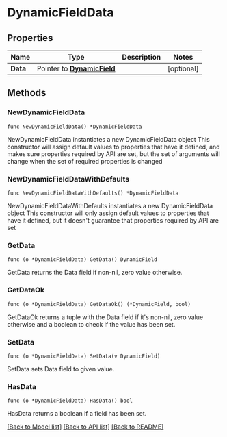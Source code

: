 # DynamicFieldData

## Properties

Name | Type | Description | Notes
------------ | ------------- | ------------- | -------------
**Data** | Pointer to [**DynamicField**](DynamicField.md) |  | [optional] 

## Methods

### NewDynamicFieldData

`func NewDynamicFieldData() *DynamicFieldData`

NewDynamicFieldData instantiates a new DynamicFieldData object
This constructor will assign default values to properties that have it defined,
and makes sure properties required by API are set, but the set of arguments
will change when the set of required properties is changed

### NewDynamicFieldDataWithDefaults

`func NewDynamicFieldDataWithDefaults() *DynamicFieldData`

NewDynamicFieldDataWithDefaults instantiates a new DynamicFieldData object
This constructor will only assign default values to properties that have it defined,
but it doesn't guarantee that properties required by API are set

### GetData

`func (o *DynamicFieldData) GetData() DynamicField`

GetData returns the Data field if non-nil, zero value otherwise.

### GetDataOk

`func (o *DynamicFieldData) GetDataOk() (*DynamicField, bool)`

GetDataOk returns a tuple with the Data field if it's non-nil, zero value otherwise
and a boolean to check if the value has been set.

### SetData

`func (o *DynamicFieldData) SetData(v DynamicField)`

SetData sets Data field to given value.

### HasData

`func (o *DynamicFieldData) HasData() bool`

HasData returns a boolean if a field has been set.


[[Back to Model list]](../README.md#documentation-for-models) [[Back to API list]](../README.md#documentation-for-api-endpoints) [[Back to README]](../README.md)


